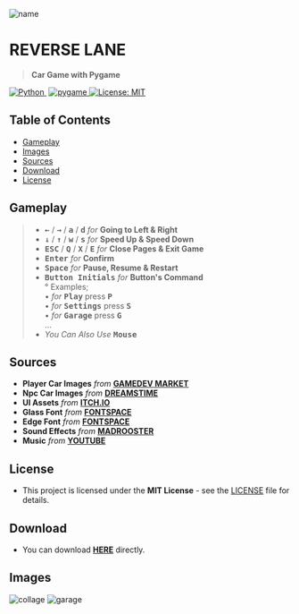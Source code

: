 ![name](https://user-images.githubusercontent.com/102368077/201495476-32be0d21-f7ab-4069-a75a-d8b42655247b.png)

# REVERSE LANE

> **Car Game with Pygame**

[![Python](https://img.shields.io/badge/-Python-05122A?style=flat&logo=python)&nbsp;](https://www.python.org/)
[![pygame](https://user-images.githubusercontent.com/102368077/201520418-a8cd7ee4-411f-43ce-996b-bb774ca9b540.svg)
](https://www.pygame.org/)
[![License: MIT](https://img.shields.io/badge/License-MIT-yellow.svg)](https://opensource.org/licenses/MIT)

## Table of Contents

- [Gameplay](#Gameplay)
- [Images](#Images)
- [Sources](#Sources)
- [Download](#Download)
- [License](#License)

## Gameplay
> - **<kbd>&larr;</kbd>** / **<kbd>&rarr;</kbd>** / **<kbd>a</kbd>** / **<kbd>d</kbd>** *for* **Going to Left & Right**
> - **<kbd>&darr;</kbd>** / **<kbd>&uarr;</kbd>** / **<kbd>w</kbd>** / **<kbd>s</kbd>** *for* **Speed Up & Speed Down**
> - **<kbd>ESC</kbd>** / **<kbd>Q</kbd>** / **<kbd>X</kbd>** / **<kbd>E</kbd>** *for* **Close Pages & Exit Game**
> - **<kbd>Enter</kbd>** *for* **Confirm**
> - **<kbd>Space</kbd>** *for* **Pause, Resume & Restart**
> - **<kbd>Button Initials</kbd>** *for* **Button's Command** <br> ° Examples; <br> • *for* **<kbd>Play</kbd>** press **<kbd>P</kbd>** <br> • *for* **<kbd>Settings</kbd>** press **<kbd>S</kbd>** <br> • *for* **<kbd>Garage</kbd>** press **<kbd>G</kbd>** <br>    ...
> - *You Can Also Use* **<kbd>Mouse</kbd>**



## Sources
- **Player Car Images** *from* **[GAMEDEV MARKET](https://www.gamedevmarket.net/asset/2d-super-cars-free-sample/)**
- **Npc Car Images** *from* **[DREAMSTIME](https://www.dreamstime.com/)**
- **UI Assets** *from* **[ITCH.IO](https://wenrexa.itch.io/holoui)**
- **Glass Font** *from* **[FONTSPACE](https://www.fontspace.com/glass-font-f31437)**
- **Edge Font** *from* **[FONTSPACE](https://www.fontspace.com/edge-of-the-galaxy-font-f45748)**
- **Sound Effects** *from* **[MADROOSTER](https://tr.madrooster.co/)**
- **Music** *from* **[YOUTUBE](https://youtu.be/FVh6Dflv8IA)**


## License  
- This project is licensed under the **MIT License** - see the [LICENSE](LICENSE) file for details.

## Download
- You can download **[HERE](https://github.com/destrochloridium/REVERSE-LANE/archive/refs/heads/main.zip)** directly.


## Images
![collage](https://user-images.githubusercontent.com/102368077/201495495-34ae2c8a-5343-4ec6-be36-ef8e2128e832.jpg)
![garage](https://user-images.githubusercontent.com/102368077/201495691-82e4ec2b-4def-4edd-a9b2-5b4ab78ce8e9.gif)

